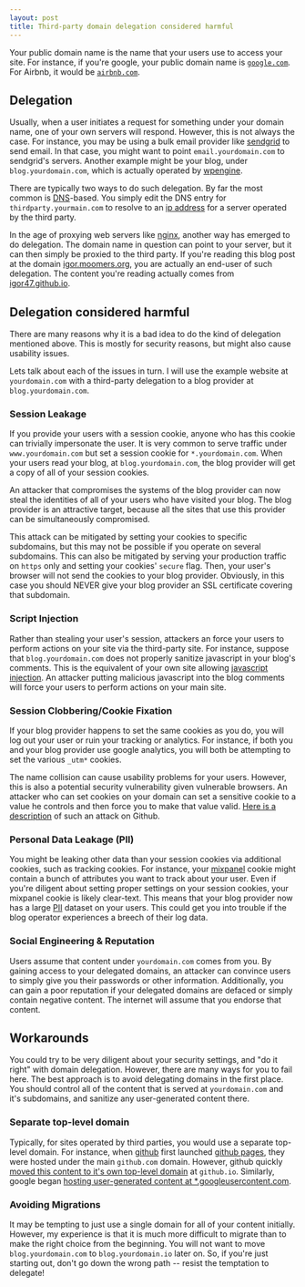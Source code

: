 ```yaml
---
layout: post
title: Third-party domain delegation considered harmful
---
```


Your public domain name is the name that your users use to access your site.
For instance, if you're google, your public domain name is [`google.com`](https://www.google.com).
For Airbnb, it would be [`airbnb.com`](https://www.airbnb.com).

## Delegation ##

Usually, when a user initiates a request for something under your domain name, one of your own servers will respond.
However, this is not always the case.
For instance, you may be using a bulk email provider like [sendgrid](https://www.sendgrid.com) to send email.
In that case, you might want to point `email.yourdomain.com` to sendgrid's servers.
Another example might be your blog, under `blog.yourdomain.com`, which is actually operated by [wpengine](https://wpengine.com).

There are typically two ways to do such delegation.
By far the most common is [DNS](https://en.wikipedia.org/wiki/Domain_Name_System)-based.
You simply edit the DNS entry for `thirdparty.yourmain.com` to resolve to an [ip address](https://en.wikipedia.org/wiki/IP_address) for a server operated by the third party.

In the age of proxying web servers like [nginx](http://nginx.org/en/), another way has emerged to do delegation.
The domain name in question can point to your server, but it can then simply be proxied to the third party.
If you're reading this blog post at the domain [igor.moomers.org](http://igor.moomers.org), you are actually an end-user of such delegation.
The content you're reading actually comes from [igor47.github.io](http://igor47.github.io/).

## Delegation considered harmful ##

There are many reasons why it is a bad idea to do the kind of delegation mentioned above.
This is mostly for security reasons, but might also cause usability issues.

Lets talk about each of the issues in turn.
I will use the example website at `yourdomain.com` with a third-party delegation to a blog provider at `blog.yourdomain.com`.

### Session Leakage ###

If you provide your users with a session cookie, anyone who has this cookie can trivially impersonate the user.
It is very common to serve traffic under `www.yourdomain.com` but set a session cookie for `*.yourdomain.com`.
When your users read your blog, at `blog.yourdomain.com`, the blog provider will get a copy of all of your session cookies.

An attacker that compromises the systems of the blog provider can now steal the identities of all of your users who have visited your blog.
The blog provider is an attractive target, because all the sites that use this provider can be simultaneously compromised.

This attack can be mitigated by setting your cookies to specific subdomains, but this may not be possible if you operate on several subdomains.
This can also be mitigated by serving your production traffic on `https` only and setting your cookies' `secure` flag.
Then, your user's browser will not send the cookies to your blog provider.
Obviously, in this case you should NEVER give your blog provider an SSL certificate covering that subdomain.

### Script Injection ###

Rather than stealing your user's session, attackers an force your users to perform actions on your site via the third-party site.
For instance, suppose that `blog.yourdomain.com` does not properly sanitize javascript in your blog's comments.
This is the equivalent of your own site allowing [javascript injection](https://en.wikipedia.org/wiki/Cross-site_scripting).
An attacker putting malicious javascript into the blog comments will force your users to perform actions on your main site.

### Session Clobbering/Cookie Fixation ###

If your blog provider happens to set the same cookies as you do, you will log out your user or ruin your tracking or analytics.
For instance, if both you and your blog provider use google analytics, you will both be attempting to set the various `_utm*` cookies.

The name collision can cause usability problems for your users.
However, this is also a potential security vulnerability given vulnerable browsers.
An attacker who can set cookies on your domain can set a sensitive cookie to a value he controls and then force you to make that value valid.
[Here is a description](http://homakov.blogspot.com/2013/03/hacking-github-with-webkit.html) of such an attack on Github.

### Personal Data Leakage (PII) ###

You might be leaking other data than your session cookies via additional cookies, such as tracking cookies.
For instance, your [mixpanel](https://mixpanel.com) cookie might contain a bunch of attributes you want to track about your user.
Even if you're diligent about setting proper settings on your session cookies, your mixpanel cookie is likely clear-text.
This means that your blog provider now has a large [PII](https://en.wikipedia.org/wiki/Personally_identifiable_information) dataset on your users.
This could get you into trouble if the blog operator experiences a breech of their log data.

### Social Engineering & Reputation ###

Users assume that content under `yourdomain.com` comes from you.
By gaining access to your delegated domains, an attacker can convince users to simply give you their passwords or other information.
Additionally, you can gain a poor reputation if your delegated domains are defaced or simply contain negative content.
The internet will assume that you endorse that content.

## Workarounds ##

You could try to be very diligent about your security settings, and "do it right" with domain delegation.
However, there are many ways for you to fail here.
The best approach is to avoid delegating domains in the first place.
You should control all of the content that is served at `yourdomain.com` and it's subdomains, and sanitize any user-generated content there.

### Separate top-level domain ###

Typically, for sites operated by third parties, you would use a separate top-level domain.
For instance, when [github](https://github.com) first launched [github pages](http://pages.github.com/), they were hosted under the main `github.com` domain.
However, github quickly [moved this content to it's own top-level domain](https://github.com/blog/1452-new-github-pages-domain-github-io) at `github.io`.
Similarly, google began [hosting user-generated content at \*.googleusercontent.com](http://googleonlinesecurity.blogspot.com/2012/08/content-hosting-for-modern-web.html).

### Avoiding Migrations ###

It may be tempting to just use a single domain for all of your content initially.
However, my experience is that it is much more difficult to migrate than to make the right choice from the beginning.
You will not want to move `blog.yourdomain.com` to `blog.yourdomain.io` later on.
So, if you're just starting out, don't go down the wrong path -- resist the temptation to delegate!
